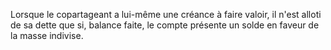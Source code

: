   
 Lorsque le copartageant a lui-même une créance à faire valoir, il n'est alloti de sa dette que si, balance faite, le compte présente un solde en faveur de la masse indivise.  

  
